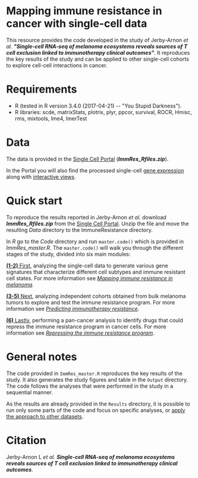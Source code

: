 # **Mapping immune resistance in cancer with single-cell data**

This resource provides the code developed in the study of Jerby-Arnon _et al._ **_"Single-cell RNA-seq of melanoma ecosystems reveals sources of T cell exclusion linked to immunotherapy clinical outcomes"_**. It reproduces the key results of the study and can be applied to other single-cell cohorts to explore cell-cell interactions in cancer.

# **Requirements**

* R (tested in R version 3.4.0 (2017-04-21) -- "You Stupid Darkness").
* R libraries: scde, matrixStats, plotrix, plyr, ppcor, survival, ROCR, Hmisc, rms, mixtools, lme4, lmerTest

# **Data**

The data is provided in the [Single Cell Portal](https://portals.broadinstitute.org/single_cell/study/melanoma-immunotherapy-resistance#study-download) (_**ImmRes_Rfiles.zip**_).

In the Portal you will also find the processed single-cell [gene expression](https://portals.broadinstitute.org/single_cell/study/melanoma-immunotherapy-resistance#study-download) along with [interactive views](https://portals.broadinstitute.org/single_cell/study/melanoma-immunotherapy-resistance#study-visualize).

# **Quick start**

To reproduce the results reported in Jerby-Arnon _et al._ download _**ImmRes_Rfiles.zip**_ from the [Single Cell Portal](https://portals.broadinstitute.org/single_cell/study/melanoma-immunotherapy-resistance#study-download). Unzip the file and move the resulting _Data_ directory to the ImmuneResistance directory. 

In _R_ go to the _Code_ directory and run ```master.code()``` which is provided in _ImmRes_master.R_. The ```master.code()``` will walk you through the different stages of the study, divided into six main modules:

[**(1-2)** First](https://github.com/livnatje/ImmuneResistance/wiki/1.-Mapping-immune-resistance-in-melanoma), analyzing the single-cell data to generate various gene signatures that characterize different cell subtypes and immune resistant cell states. For more information see [_Mapping immune resistance in melanoma_](https://github.com/livnatje/ImmuneResistance/wiki/1.-Mapping-immune-resistance-in-melanoma).

[**(3-5)** Next](https://github.com/livnatje/ImmuneResistance/wiki/2.-Predicting-immunotherapy-resistance), analyzing independent cohorts obtained from bulk melanoma tumors to explore and test the immune resistance program. For more information see [_Predicting immunotherapy resistance_](https://github.com/livnatje/ImmuneResistance/wiki/2.-Predicting-immunotherapy-resistance).

[**(6)** Lastly](https://github.com/livnatje/ImmuneResistance/wiki/3.-Repressing-the-immune-resistance-program), performing a pan-cancer analysis to identify drugs that could repress the immune resistance program in cancer cells. For more information see [_Repressing the immune resistance program_](https://github.com/livnatje/ImmuneResistance/wiki/3.-Repressing-the-immune-resistance-program).

# General notes

The code provided in ```ImmRes_master.R``` reproduces the key results of the study. It also generates the study figures and table in the ```Output``` directory. The code follows the analyses that were performed in the study in a sequential manner. 

As the results are already provided in the ```Results``` directory, it is possible to run only some parts of the code and focus on specific analyses, or [apply the approach to other datasets](https://github.com/livnatje/ImmuneResistance/wiki/Applying-the-approach-to-other-datasets).

# Citation

Jerby-Arnon L _et al._ _**Single-cell RNA-seq of melanoma ecosystems reveals sources of T cell exclusion linked to immunotherapy clinical outcomes**_.
